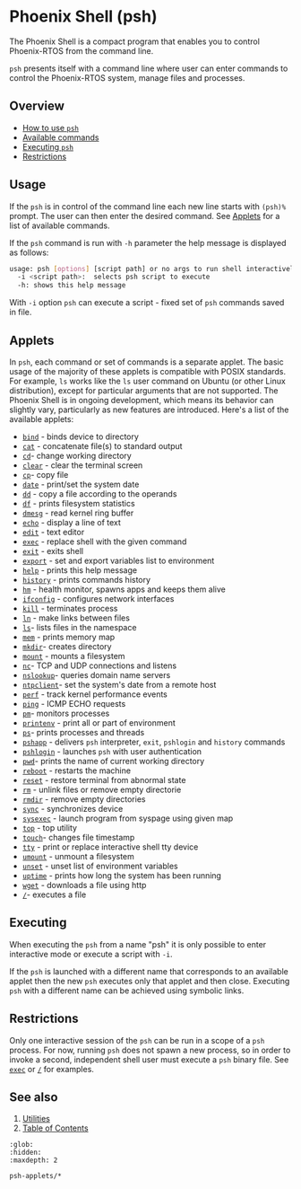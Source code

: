 # Phoenix Shell (psh)

The Phoenix Shell is a compact program that enables you to control Phoenix-RTOS from the command line.

`psh` presents itself with a command line where user can enter commands to control the Phoenix-RTOS system, manage files
and processes.

## Overview

- [How to use `psh`](#usage)
- [Available commands](#applets)
- [Executing `psh`](#executing)
- [Restrictions](#restrictions)

## Usage

If the `psh` is in control of the command line each new line starts with `(psh)%` prompt. The user can then enter the
desired command. See [Applets](#applets) for a list of available commands.

If the `psh` command is run with `-h` parameter the help message is displayed as follows:

```bash
usage: psh [options] [script path] or no args to run shell interactively
  -i <script path>:  selects psh script to execute
  -h: shows this help message
```

With `-i` option `psh` can execute a script - fixed set of `psh` commands saved in file.

## Applets

In `psh`, each command or set of commands is a separate applet. The basic usage of the majority of these applets is
compatible with POSIX standards. For example, `ls` works like the `ls` user command on Ubuntu
(or other Linux distribution), except for particular arguments that are not supported.
The Phoenix Shell is in ongoing development, which means its behavior can slightly vary,
particularly as new features are introduced.
Here's a list of the available applets:

- [`bind`](psh-applets/bind.md) - binds device to directory
- [`cat`](psh-applets/cat.md) - concatenate file(s) to standard output
- [`cd`](psh-applets/cd.md)- change working directory
- [`clear`](psh-applets/clear.md) - clear the terminal screen
- [`cp`](psh-applets/cp.md)- copy file
- [`date`](psh-applets/date.md) - print/set the system date
- [`dd`](psh-applets/dd.md) - copy a file according to the operands
- [`df`](psh-applets/df.md) - prints filesystem statistics
- [`dmesg`](psh-applets/dmesg.md) - read kernel ring buffer
- [`echo`](psh-applets/echo.md) - display a line of text
- [`edit`](psh-applets/edit.md) - text editor
- [`exec`](psh-applets/exec.md) - replace shell with the given command
- [`exit`](psh-applets/exit.md) - exits shell
- [`export`](psh-applets/export.md) - set and export variables list to environment
- [`help`](psh-applets/help.md) - prints this help message
- [`history`](psh-applets/history.md) - prints commands history
- [`hm`](psh-applets/hm.md) - health monitor, spawns apps and keeps them alive
- [`ifconfig`](psh-applets/ifconfig.md) - configures network interfaces
- [`kill`](psh-applets/kill.md) - terminates process
- [`ln`](psh-applets/ln.md) - make links between files
- [`ls`](psh-applets/ls.md)- lists files in the namespace
- [`mem`](psh-applets/mem.md) - prints memory map
- [`mkdir`](psh-applets/mkdir.md)- creates directory
- [`mount`](psh-applets/mount.md) - mounts a filesystem
- [`nc`](psh-applets/nc.md)- TCP and UDP connections and listens
- [`nslookup`](psh-applets/nslookup.md)- queries domain name servers
- [`ntpclient`](psh-applets/ntpclient.md)- set the system's date from a remote host
- [`perf`](psh-applets/perf.md) - track kernel performance events
- [`ping`](psh-applets/ping.md) - ICMP ECHO requests
- [`pm`](psh-applets/pm.md)- monitors processes
- [`printenv`](psh-applets/printenv.md) - print all or part of environment
- [`ps`](psh-applets/ps.md)- prints processes and threads
- [`pshapp`](psh-applets/pshapp.md) - delivers `psh` interpreter, `exit`, `pshlogin` and `history` commands
- [`pshlogin`](psh-applets/pshlogin.md) - launches `psh` with user authentication
- [`pwd`](psh-applets/pwd.md)- prints the name of current working directory
- [`reboot`](psh-applets/reboot.md) - restarts the machine
- [`reset`](psh-applets/reset.md) - restore terminal from abnormal state
- [`rm`](psh-applets/rm.md) - unlink files or remove empty directorie
- [`rmdir`](psh-applets/rmdir.md) - remove empty directories
- [`sync`](psh-applets/sync.md) - synchronizes device
- [`sysexec`](psh-applets/sysexec.md) - launch program from syspage using given map
- [`top`](psh-applets/top.md) - top utility
- [`touch`](psh-applets/touch.md)- changes file timestamp
- [`tty`](psh-applets/tty.md) - print or replace interactive shell tty device
- [`umount`](psh-applets/umount.md) - unmount a filesystem
- [`unset`](psh-applets/unset.md) - unset list of environment variables
- [`uptime`](psh-applets/uptime.md) - prints how long the system has been running
- [`wget`](psh-applets/wget.md) - downloads a file using http
- [`/`](psh-applets/runfile.md)- executes a file

## Executing

When executing the `psh` from a name "psh" it is only possible to enter interactive mode or execute a script with `-i`.

If the `psh` is launched with a different name that corresponds to an available applet then the new `psh` executes only
that applet and then close. Executing `psh` with a different name can be achieved using symbolic links.

## Restrictions

Only one interactive session of the `psh` can be run in a scope of a `psh` process. For now, running `psh` does not
spawn a new process, so in order to invoke a second, independent shell user must execute a `psh` binary file.
See [`exec`](psh-applets/exec.md) or [`/`](psh-applets/runfile.md) for examples.

## See also

1. [Utilities](../index.md)
2. [Table of Contents](../../index.md)

```{toctree}
:glob:
:hidden:
:maxdepth: 2

psh-applets/*
```
